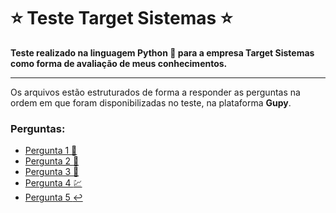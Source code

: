 # :star: Teste Target Sistemas :star:

**Teste realizado na linguagem Python :snake: para a empresa Target Sistemas como forma de avaliação de meus conhecimentos.**

---

Os arquivos estão estruturados de forma a responder as perguntas na ordem em que foram disponibilizadas no teste, na plataforma **Gupy**.

### Perguntas:

* [Pergunta 1 :1234:](https://github.com/savio-henrique/teste-target/blob/main/pergunta_1.py)
* [Pergunta 2 :arrows_counterclockwise:](https://github.com/savio-henrique/teste-target/blob/main/pergunta_2.py)
* [Pergunta 3 :calendar:](https://github.com/savio-henrique/teste-target/blob/main/pergunta_3.py)
* [Pergunta 4 :chart:](https://github.com/savio-henrique/teste-target/blob/main/pergunta_4.py)
* [Pergunta 5 :leftwards_arrow_with_hook:](https://github.com/savio-henrique/teste-target/blob/main/pergunta_5.py)